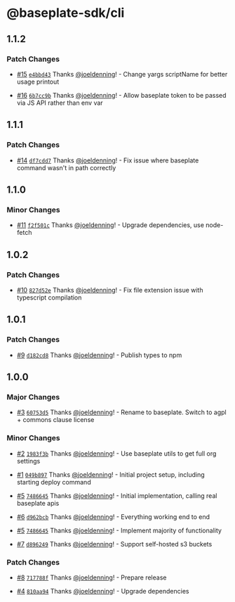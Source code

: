 # @baseplate-sdk/cli

## 1.1.2

### Patch Changes

- [#15](https://github.com/ConvexCooperative/baseplate-cli/pull/15) [`e4bbd43`](https://github.com/ConvexCooperative/baseplate-cli/commit/e4bbd435ff58b4d2c596e965eff715a6e99948c6) Thanks [@joeldenning](https://github.com/joeldenning)! - Change yargs scriptName for better usage printout

- [#16](https://github.com/ConvexCooperative/baseplate-cli/pull/16) [`6b7cc9b`](https://github.com/ConvexCooperative/baseplate-cli/commit/6b7cc9bb9a89717bb8e35c641db91534bfe1b056) Thanks [@joeldenning](https://github.com/joeldenning)! - Allow baseplate token to be passed via JS API rather than env var

## 1.1.1

### Patch Changes

- [#14](https://github.com/ConvexCooperative/baseplate-cli/pull/14) [`df7cdd7`](https://github.com/ConvexCooperative/baseplate-cli/commit/df7cdd79a591e1f3ce92e2a77881cc9b04a88452) Thanks [@joeldenning](https://github.com/joeldenning)! - Fix issue where baseplate command wasn't in path correctly

## 1.1.0

### Minor Changes

- [#11](https://github.com/ConvexCooperative/baseplate-cli/pull/11) [`f2f501c`](https://github.com/ConvexCooperative/baseplate-cli/commit/f2f501cd4c5ed2df8bad1a0d3c1b7da428228934) Thanks [@joeldenning](https://github.com/joeldenning)! - Upgrade dependencies, use node-fetch

## 1.0.2

### Patch Changes

- [#10](https://github.com/ConvexCooperative/baseplate-cli/pull/10) [`827d52e`](https://github.com/ConvexCooperative/baseplate-cli/commit/827d52e0d63e910c4d4fba22769545ff8cc7ae1c) Thanks [@joeldenning](https://github.com/joeldenning)! - Fix file extension issue with typescript compilation

## 1.0.1

### Patch Changes

- [#9](https://github.com/ConvexCooperative/baseplate-cli/pull/9) [`d182cd8`](https://github.com/ConvexCooperative/baseplate-cli/commit/d182cd845805fc05865dfb00db5135d1901cfe02) Thanks [@joeldenning](https://github.com/joeldenning)! - Publish types to npm

## 1.0.0

### Major Changes

- [#3](https://github.com/ConvexCooperative/baseplate-cli/pull/3) [`60753d5`](https://github.com/ConvexCooperative/baseplate-cli/commit/60753d5465d6aa5b31f62b76d25af0fcad8d44c6) Thanks [@joeldenning](https://github.com/joeldenning)! - Rename to baseplate. Switch to agpl + commons clause license

### Minor Changes

- [#2](https://github.com/ConvexCooperative/baseplate-cli/pull/2) [`1983f3b`](https://github.com/ConvexCooperative/baseplate-cli/commit/1983f3b33c8ef5b7249cc5240ac209ff093d4d8f) Thanks [@joeldenning](https://github.com/joeldenning)! - Use baseplate utils to get full org settings

- [#1](https://github.com/ConvexCooperative/baseplate-cli/pull/1) [`049b897`](https://github.com/ConvexCooperative/baseplate-cli/commit/049b897d80cedd6e8d2d23d0257e016f2a8bed2e) Thanks [@joeldenning](https://github.com/joeldenning)! - Initial project setup, including starting deploy command

- [#5](https://github.com/ConvexCooperative/baseplate-cli/pull/5) [`7486645`](https://github.com/ConvexCooperative/baseplate-cli/commit/74866450e72d1a0d7beab5c80f294565f3c40c6e) Thanks [@joeldenning](https://github.com/joeldenning)! - Initial implementation, calling real baseplate apis

- [#6](https://github.com/ConvexCooperative/baseplate-cli/pull/6) [`d962bcb`](https://github.com/ConvexCooperative/baseplate-cli/commit/d962bcb43cadd2195fe28a1e0e72d7ffe4ae0d92) Thanks [@joeldenning](https://github.com/joeldenning)! - Everything working end to end

- [#5](https://github.com/ConvexCooperative/baseplate-cli/pull/5) [`7486645`](https://github.com/ConvexCooperative/baseplate-cli/commit/74866450e72d1a0d7beab5c80f294565f3c40c6e) Thanks [@joeldenning](https://github.com/joeldenning)! - Implement majority of functionality

- [#7](https://github.com/ConvexCooperative/baseplate-cli/pull/7) [`d896249`](https://github.com/ConvexCooperative/baseplate-cli/commit/d896249c3f4225696d4eecbd931078345a6831f2) Thanks [@joeldenning](https://github.com/joeldenning)! - Support self-hosted s3 buckets

### Patch Changes

- [#8](https://github.com/ConvexCooperative/baseplate-cli/pull/8) [`717788f`](https://github.com/ConvexCooperative/baseplate-cli/commit/717788f80f922327ba36f2482c3a06d9d82b4b90) Thanks [@joeldenning](https://github.com/joeldenning)! - Prepare release

- [#4](https://github.com/ConvexCooperative/baseplate-cli/pull/4) [`810aa94`](https://github.com/ConvexCooperative/baseplate-cli/commit/810aa94c5752776b81477cf4f584a93199a01c97) Thanks [@joeldenning](https://github.com/joeldenning)! - Upgrade dependencies
